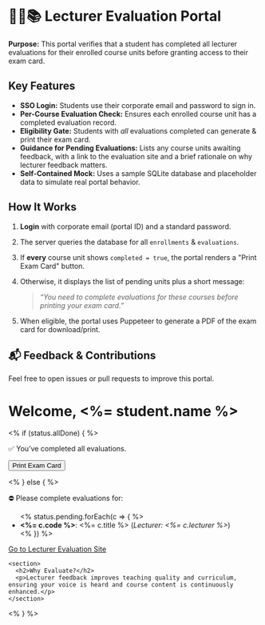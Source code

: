 # 🧑‍🎓📚 Lecturer Evaluation Portal

**Purpose:** This portal verifies that a student has completed all lecturer evaluations for their enrolled course units before granting access to their exam card.


##  Key Features

- **SSO Login:** Students use their corporate email and password to sign in.
- **Per-Course Evaluation Check:** Ensures each enrolled course unit has a completed evaluation record.
- **Eligibility Gate:** Students with _all_ evaluations completed can generate & print their exam card.
- **Guidance for Pending Evaluations:** Lists any course units awaiting feedback, with a link to the evaluation site and a brief rationale on why lecturer feedback matters.
- **Self-Contained Mock:** Uses a sample SQLite database and placeholder data to simulate real portal behavior.


##  How It Works

1. **Login** with corporate email (portal ID) and a standard password.
2. The server queries the database for all `enrollments` & `evaluations`.
3. If **every** course unit shows `completed = true`, the portal renders a "Print Exam Card" button.
4. Otherwise, it displays the list of pending units plus a short message:
   
   > _“You need to complete evaluations for these courses before printing your exam card.”_

5. When eligible, the portal uses Puppeteer to generate a PDF of the exam card for download/print.


## 📬 Feedback & Contributions

Feel free to open issues or pull requests to improve this portal.

<!DOCTYPE html>
<html>
<head>
  <link rel="stylesheet" href="/css/style.css">
</head>
<body>
  <h1>Welcome, <%= student.name %></h1>

  <% if (status.allDone) { %>
    <p class="success">✅ You’ve completed all evaluations.</p>
    <form method="post" action="/print">
      <button type="submit">Print Exam Card</button>
    </form>
  <% } else { %>
    <p class="error">⛔ Please complete evaluations for:</p>
    <ul>
      <% status.pending.forEach(c => { %>
        <li><strong><%= c.code %></strong>: <%= c.title %> (<em>Lecturer: <%= c.lecturer %></em>)</li>
      <% }) %>
    </ul>
    <p>
      <a href="https://evaluation.school.ac.ke" target="_blank" rel="noopener noreferrer" class="btn">Go to Lecturer Evaluation Site</a>
    </p>

    <section>
      <h2>Why Evaluate?</h2>
      <p>Lecturer feedback improves teaching quality and curriculum, ensuring your voice is heard and course content is continuously enhanced.</p>
    </section>
  <% } %>
</body>
</html>